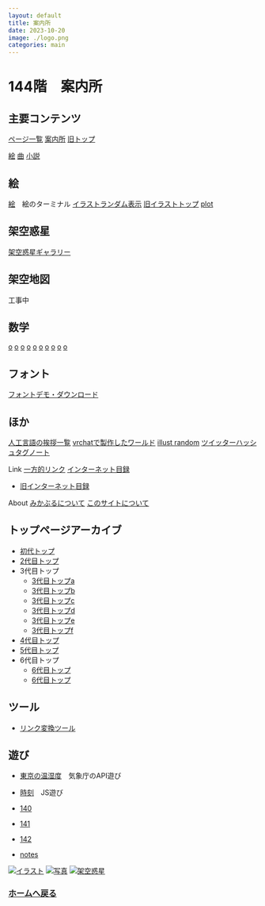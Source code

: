 ```yaml
---
layout: default
title: 案内所
date: 2023-10-20
image: ./logo.png
categories: main
---
```


# 144階　案内所

## 主要コンテンツ
[ページ一覧](1)
[案内所](144)
[旧トップ](100)

[絵](129)
[曲](145)
[小説](146)

## 絵
[絵](129)　絵のターミナル
[イラストランダム表示](5)
[旧イラストトップ](5)
[plot](90)

## 架空惑星
[架空惑星ギャラリー](23)

## 架空地図
工事中

## 数学
[o](83)
[o](80)
[o](81)
[o](82)
[o](84)
[o](85)
[o](86)
[o](87)
[o](88)
[o](89)


## フォント
[フォントデモ・ダウンロード](12)

## ほか
[人工言語の挨拶一覧](42)
[vrchatで製作したワールド](22)
[illust random](5)
[ツイッターハッシュタグノート](133)

Link
[一方的リンク](142)
[インターネット目録](128)
- [旧インターネット目録](21)

About
[みかぶるについて](143)
[このサイトについて](37)

## トップページアーカイブ
- [初代トップ](27)
- [2代目トップ](100)
- 3代目トップ
  - [3代目トップa](104)
  - [3代目トップb](105)
  - [3代目トップc](107)
  - [3代目トップd](108)
  - [3代目トップe](109)
  - [3代目トップf](115)
- [4代目トップ](116) 
- [5代目トップ](106)
- 6代目トップ
  - [6代目トップ](126)
  - [6代目トップ](127)

## ツール
- [リンク変換ツール](121)

## 遊び
- [東京の温湿度](29)　気象庁のAPI遊び
- [時刻](28)　JS遊び

- [140](140)
- [141](141)
- [142](142)
- [notes](notes)


<div class="row">
<a href="./129" class="linkcard"><img src="./illusts/501.png">イラスト</a>
<a href="./8" class="linkcard"><img src="./photos/2.png">写真</a>
<a href="./129" class="linkcard"><img src="./illusts/298.png">架空惑星</a>
</div>

### [ホームへ戻る](./index.html)